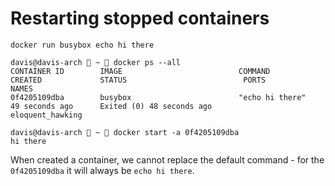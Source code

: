 # Restarting stopped containers

```
docker run busybox echo hi there
```

```
davis@davis-arch  ~  docker ps --all
CONTAINER ID        IMAGE                          COMMAND                  CREATED             STATUS                          PORTS                     NAMES
0f4205109dba        busybox                        "echo hi there"          49 seconds ago      Exited (0) 48 seconds ago                                 eloquent_hawking
```

```
davis@davis-arch  ~  docker start -a 0f4205109dba
hi there
```

When created a container, we cannot replace the default command - for the `0f4205109dba` it will always be `echo hi there`.